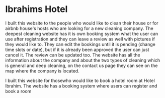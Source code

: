 # **Ibrahims Hotel** 

I built this website to the people who would like to clean their house or for airbnb house's hosts who are looking for a new cleaning company. The deepest cleaning website has it is own booking system what the user can use after registration and they can leave a review as well with pictures if they would like to. They can edit the bookings until it is pending (change time slots or date), but if it is already been approved the user can just cancel it. The review can be updated too. The website has all the information about the company and about the two types of cleaning which is general and deep cleaning, on the contact us page they can see on the map where the company is located. 

I built this website for thosewho would like to book a hotel room at Hotel Ibrahim. The website has a booking system where users can register and book a room